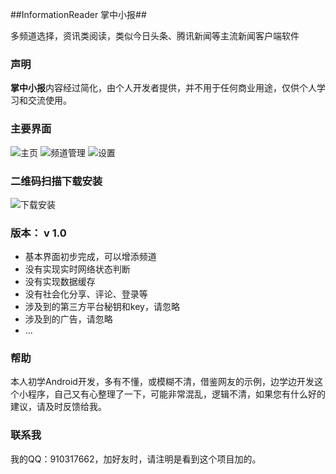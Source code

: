 ##InformationReader 掌中小报##

多频道选择，资讯类阅读，类似今日头条、腾讯新闻等主流新闻客户端软件

### 声明 ###

**掌中小报**内容经过简化，由个人开发者提供，并不用于任何商业用途，仅供个人学习和交流使用。

### 主要界面 ###

![主页](https://github.com/xiao91/InformationReader/raw/master/Lianxi/pic/Screenshot_2016-04-22-17-44-37.png)
![频道管理](https://github.com/xiao91/InformationReader/raw/master/Lianxi/pic/Screenshot_2016-04-22-17-44-47.png)
![设置](https://github.com/xiao91/InformationReader/raw/master/Lianxi/pic/Screenshot_2016-04-22-17-45-31.png)

### 二维码扫描下载安装 ###

![下载安装](https://github.com/xiao91/InformationReader/raw/master/Lianxi/pic/news.png)

### 版本： v 1.0 ###

- 基本界面初步完成，可以增添频道
- 没有实现实时网络状态判断
- 没有实现数据缓存
- 没有社会化分享、评论、登录等
- 涉及到的第三方平台秘钥和key，请忽略
- 涉及到的广告，请忽略
- ...

### 帮助 ###

本人初学Android开发，多有不懂，或模糊不清，借鉴网友的示例，边学边开发这个小程序，自己又有心整理了一下，可能非常混乱，逻辑不清，如果您有什么好的建议，请及时反馈给我。

### 联系我 ###

我的QQ：910317662，加好友时，请注明是看到这个项目加的。